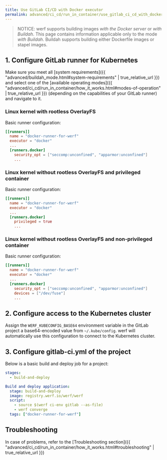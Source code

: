 ```yaml
---
title: Use GitLab CI/CD with Docker executor
permalink: advanced/ci_cd/run_in_container/use_gitlab_ci_cd_with_docker_executor.html
---
```


> NOTICE: werf supports building images _with the Docker server_ or _with Buildah_. This page contains information applicable only to the mode _with Buildah_. Buildah supports building either Dockerfile images or stapel images.

## 1. Configure GitLab runner for Kubernetes

Make sure you meet all [system requirements]({{ "advanced/buildah_mode.html#system-requirements" | true_relative_url }}) and select one of the [available operating modes]({{ "advanced/ci_cd/run_in_container/how_it_works.html#modes-of-operation" | true_relative_url }}) (depending on the capabilities of your GitLab runner) and navigate to it.

### Linux kernel with rootless OverlayFS

Basic runner configuration:

```toml
[[runners]]
  name = "docker-runner-for-werf"
  executor = "docker"
  ...
  [runners.docker]
    security_opt = ["seccomp:unconfined", "apparmor:unconfined"]
    ...
```

### Linux kernel without rootless OverlayFS and privileged container

Basic runner configuration:

```toml
[[runners]]
  name = "docker-runner-for-werf"
  executor = "docker"
  ...
  [runners.docker]
    privileged = true
    ...
```

### Linux kernel without rootless OverlayFS and non-privileged container

Basic runner configuration:

```toml
[[runners]]
  name = "docker-runner-for-werf"
  executor = "docker"
  ...
  [runners.docker]
    security_opt = ["seccomp:unconfined", "apparmor:unconfined"]
    devices = ["/dev/fuse"]
    ...
```

## 2. Configure access to the Kubernetes cluster

Assign the `WERF_KUBECONFIG_BASE64` environment variable in the GitLab project a base64-encoded value from `~/.kube/config`. werf will automatically use this configuration to connect to the Kubernetes cluster.

## 3. Configure gitlab-ci.yml of the project

Below is a basic build and deploy job for a project:

```yaml
stages:
  - build-and-deploy

Build and deploy application:
  stage: build-and-deploy
  image: registry.werf.io/werf/werf
  script:
    - source $(werf ci-env gitlab --as-file)
    - werf converge
  tags: ["docker-runner-for-werf"]
```

## Troubleshooting

In case of problems, refer to the [Troubleshooting section]({{ "advanced/ci_cd/run_in_container/how_it_works.html#troubleshooting" | true_relative_url }})
